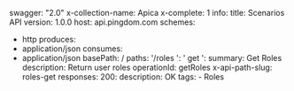 swagger: "2.0"
x-collection-name: Apica
x-complete: 1
info:
  title: Scenarios API
  version: 1.0.0
host: api.pingdom.com
schemes:
- http
produces:
- application/json
consumes:
- application/json
basePath: /
paths:
  '/roles ':
    ' get ':
      summary: Get Roles
      description: Return user roles
      operationId: getRoles
      x-api-path-slug: roles-get
      responses:
        200:
          description: OK
      tags:
      - Roles